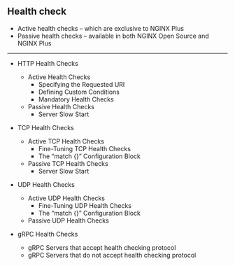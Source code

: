 ## Health check
- Active health checks – which are exclusive to NGINX Plus 
- Passive health checks – available in both NGINX Open Source and NGINX Plus 

----------------------------------------------------------------------------------------------------- 
- HTTP Health Checks
   * Active Health Checks 
      + Specifying the Requested URI
      + Defining Custom Conditions
      + Mandatory Health Checks
   * Passive Health Checks 
      + Server Slow Start 
- TCP Health Checks
   * Active TCP Health Checks
      + Fine-Tuning TCP Health Checks
      + The “match {}” Configuration Block
   * Passive TCP Health Checks
      + Server Slow Start

- UDP Health Checks
   * Active UDP Health Checks
      + Fine-Tuning UDP Health Checks
      + The “match {}” Configuration Block
   * Passive UDP Health Checks


- gRPC Health Checks
   * gRPC Servers that accept health checking protocol
   * gRPC Servers that do not accept health checking protocol





